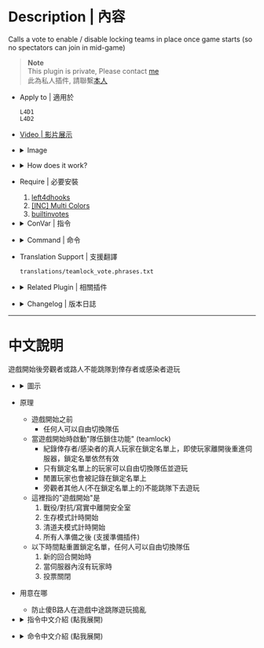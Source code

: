 # Description | 內容
Calls a vote to enable / disable locking teams in place once game starts (so no spectators can join in mid-game)

> __Note__ <br/>
This plugin is private, Please contact [me](/#私人插件列表-private-plugins-list)<br/>
此為私人插件, 請聯繫[本人](/#私人插件列表-private-plugins-list)

* Apply to | 適用於
	```
	L4D1
	L4D2
	```

* [Video | 影片展示](https://youtu.be/B1oghdYb_gE)

* <details><summary>Image</summary>

	<br/>![teamlock_vote_1](image/teamlock_vote_1.jpg)
	<br/>![teamlock_vote_2](image/teamlock_vote_2.jpg)
	<br/>![teamlock_vote_3](image/teamlock_vote_3.jpg)
</details>

* <details><summary>How does it work?</summary>

	* Before game starts
		* Every can switch team
	* After game starts, server will "lock the team"
		* Record the infected/survivor players on the whitelisted. Whitelisted still work even if they leave and rejoin the server
		* Only the whitelisted players can switch team and play
		* All other players can not join the team
	* "Game starts" meaning
		* Survivors leave the saferoom
		* Survival starts
		* Scavenge starts
		* Everyone is ready (Support readyup plugin)
	* No other players will be able to join the survivor/infected team until ether:
		* Round end
		* Players vote to disable teamlock
		* Whitelisted players have all left the server
</details>

* Require | 必要安裝
	1. [left4dhooks](https://forums.alliedmods.net/showthread.php?t=321696)
	2. [[INC] Multi Colors](https://github.com/fbef0102/L4D1_2-Plugins/releases/tag/Multi-Colors)
	3. [builtinvotes](https://github.com/fbef0102/Game-Private_Plugin/releases/tag/builtinvotes)
	
* <details><summary>ConVar | 指令</summary>

	* cfg/sourcemod/teamlock_vote.cfg
		```php
		// 0=Plugin off, 1=Plugin on.
		teamlock_vote_enable "1"

		// Delay to start another a teamlock vote after vote ends.
		teamlock_vote_delay "60"

		// Numbers of real survivor and infected player required to start a teamlock vote.
		teamlock_vote_required "2"

		// If 1, players can not start teamlock vote after game starts (survivors leaving saferoom / survival or scavenge begins).
		teamlock_vote_game_block "1"

		// Enable teamlock by default?
		// 0=Disable, 1=Only when round is live
		teamlock_vote_default_value "1"

		// If 1, vote to disable teamlock directly instead of meny when use !teamlock cmd
		teamlock_vote_disable_no_menu "1"
		```
</details>

* <details><summary>Command | 命令</summary>
	
	* **Calls a vote to enable / disable locking teams**
		```php
		sm_teamlock
		```

	* **Check team lock list in console**
		```php
		sm_teamlock_list
		```
</details>

* Translation Support | 支援翻譯
	```
	translations/teamlock_vote.phrases.txt
	```

* <details><summary>Related Plugin | 相關插件</summary>

	1. [readyup](/L4D_插件/Server_伺服器/readyup): Ready Plugin
		* 所有玩家準備才能開始遊戲的插件
</details>

* <details><summary>Changelog | 版本日誌</summary>

	* v1.4 (2024-9-23)
		* Update Translation
		* Add cmd
		* Update cvars

	* v1.3 (2024-9-21)
		* Support Translation
		* Add menu
		* Add continuous lock

	* v1.2 (2023-5-23)
		* Support readyup

	* v1.1 (2023-2-16)
		* Support L4D1

	* v1.0 (2022-11-27)
		* Initial Release
</details>

- - - -
# 中文說明
遊戲開始後旁觀者或路人不能跳隊到倖存者或感染者遊玩

* <details><summary>圖示</summary>

	<br/>![zho/teamlock_vote_1](image/zho/teamlock_vote_1.jpg)
	<br/>![zho/teamlock_vote_2](image/zho/teamlock_vote_2.jpg)
	<br/>![zho/teamlock_vote_3](image/zho/teamlock_vote_3.jpg)
</details>

* 原理
	* 遊戲開始之前
		* 任何人可以自由切換隊伍
	* 當遊戲開始時啟動"隊伍鎖住功能" (teamlock)
		* 紀錄倖存者/感染者的真人玩家在鎖定名單上，即使玩家離開後重進伺服器，鎖定名單依然有效
		* 只有鎖定名單上的玩家可以自由切換隊伍並遊玩
		* 閒置玩家也會被記錄在鎖定名單上
		* 旁觀者其他人(不在鎖定名單上的)不能跳隊下去遊玩
	* 這裡指的"遊戲開始"是
		1. 戰役/對抗/寫實中離開安全室
		2. 生存模式計時開始
		3. 清道夫模式計時開始
		4. 所有人準備之後 (支援準備插件)
	* 以下時間點重置鎖定名單，任何人可以自由切換隊伍
		1. 新的回合開始時
		2. 當伺服器內沒有玩家時
		3. 投票關閉

* 用意在哪
	* 防止傻B路人在遊戲中途跳隊遊玩搗亂

* <details><summary>指令中文介紹 (點我展開)</summary>

	* cfg/sourcemod/teamlock_vote.cfg
		```php
		// 0=關閉插件, 1=啟動插件
		teamlock_vote_enable "1"

		// 60秒後才能再發起 "隊伍鎖住功能" 投票
		teamlock_vote_delay "60"

		// 發起 "隊伍鎖住功能" 投票需要的真人玩家數量，位於特感隊伍與倖存者隊伍
		teamlock_vote_required "2"

		// 為1時，遊戲開始後不能發起 "隊伍鎖住功能" 投票
		// 遊戲開始是指 1. 玩家離開安全室 2. 生存模式計時開始 3. 清道夫模式計時開始 4. 所有人準備之後 (支援準備插件)
		teamlock_vote_game_block "1"

		// 伺服器啟動時，預設的 "隊伍鎖住功能"
		// 0=關閉, 1=遊戲開始才鎖定 (Only when round is live)
		teamlock_vote_default_value "1"

		// 為1時，隊伍鎖住啟動後再次輸入!teamlock會直接發起關閉的投票 不用顯示選單
		teamlock_vote_disable_no_menu "1"
		```
</details>

* <details><summary>命令中文介紹 (點我展開)</summary>
	
	* **發起 "隊伍鎖住功能" 投票**
		```php
		sm_teamlock
		```

	* **控制台查看 "隊伍鎖定名單"**
		```php
		sm_teamlock_list
		```
</details>
